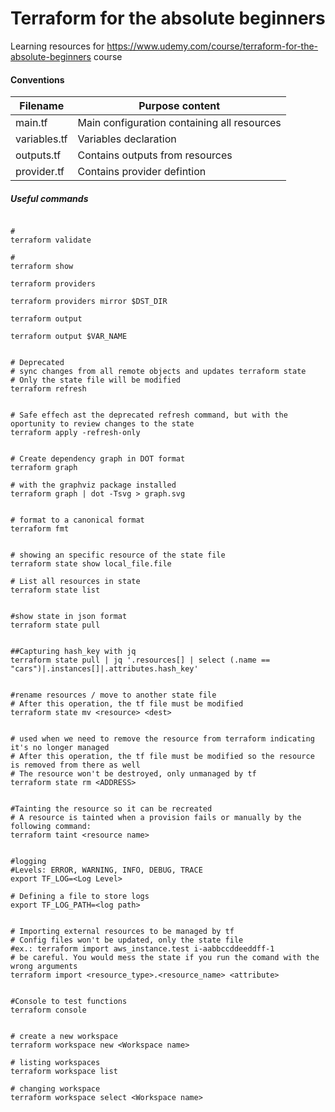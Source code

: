 # Terraform for the absolute beginners

Learning resources for https://www.udemy.com/course/terraform-for-the-absolute-beginners course


#### Conventions

|Filename|Purpose content|
|--|--|
|main.tf| Main configuration containing all resources|
|variables.tf|Variables declaration|
|outputs.tf|Contains outputs from resources|
|provider.tf|Contains provider defintion|


##### Useful commands


```shell

#
terraform validate

#
terraform show

terraform providers

terraform providers mirror $DST_DIR

terraform output

terraform output $VAR_NAME


# Deprecated
# sync changes from all remote objects and updates terraform state
# Only the state file will be modified
terraform refresh


# Safe effech ast the deprecated refresh command, but with the oportunity to review changes to the state
terraform apply -refresh-only


# Create dependency graph in DOT format
terraform graph

# with the graphviz package installed
terraform graph | dot -Tsvg > graph.svg


# format to a canonical format
terraform fmt


# showing an specific resource of the state file
terraform state show local_file.file

# List all resources in state
terraform state list


#show state in json format
terraform state pull


##Capturing hash_key with jq
terraform state pull | jq '.resources[] | select (.name == "cars")|.instances[]|.attributes.hash_key'


#rename resources / move to another state file
# After this operation, the tf file must be modified
terraform state mv <resource> <dest>


# used when we need to remove the resource from terraform indicating it's no longer managed 
# After this operation, the tf file must be modified so the resource is removed from there as well
# The resource won't be destroyed, only unmanaged by tf
terraform state rm <ADDRESS>


#Tainting the resource so it can be recreated
# A resource is tainted when a provision fails or manually by the following command:
terraform taint <resource name>


#logging
#Levels: ERROR, WARNING, INFO, DEBUG, TRACE
export TF_LOG=<Log Level>

# Defining a file to store logs
export TF_LOG_PATH=<log path>


# Importing external resources to be managed by tf
# Config files won't be updated, only the state file
#ex.: terraform import aws_instance.test i-aabbccddeeddff-1
# be careful. You would mess the state if you run the comand with the wrong arguments
terraform import <resource_type>.<resource_name> <attribute>


#Console to test functions
terraform console


# create a new workspace
terraform workspace new <Workspace name>

# listing workspaces
terraform workspace list

# changing workspace
terraform workspace select <Workspace name>

```